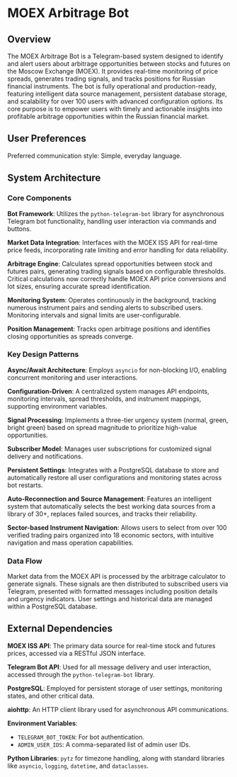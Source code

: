 # MOEX Arbitrage Bot

## Overview

The MOEX Arbitrage Bot is a Telegram-based system designed to identify and alert users about arbitrage opportunities between stocks and futures on the Moscow Exchange (MOEX). It provides real-time monitoring of price spreads, generates trading signals, and tracks positions for Russian financial instruments. The bot is fully operational and production-ready, featuring intelligent data source management, persistent database storage, and scalability for over 100 users with advanced configuration options. Its core purpose is to empower users with timely and actionable insights into profitable arbitrage opportunities within the Russian financial market.

## User Preferences

Preferred communication style: Simple, everyday language.

## System Architecture

### Core Components

**Bot Framework**: Utilizes the `python-telegram-bot` library for asynchronous Telegram bot functionality, handling user interaction via commands and buttons.

**Market Data Integration**: Interfaces with the MOEX ISS API for real-time price feeds, incorporating rate limiting and error handling for data reliability.

**Arbitrage Engine**: Calculates spread opportunities between stock and futures pairs, generating trading signals based on configurable thresholds. Critical calculations now correctly handle MOEX API price conversions and lot sizes, ensuring accurate spread identification.

**Monitoring System**: Operates continuously in the background, tracking numerous instrument pairs and sending alerts to subscribed users. Monitoring intervals and signal limits are user-configurable.

**Position Management**: Tracks open arbitrage positions and identifies closing opportunities as spreads converge.

### Key Design Patterns

**Async/Await Architecture**: Employs `asyncio` for non-blocking I/O, enabling concurrent monitoring and user interactions.

**Configuration-Driven**: A centralized system manages API endpoints, monitoring intervals, spread thresholds, and instrument mappings, supporting environment variables.

**Signal Processing**: Implements a three-tier urgency system (normal, green, bright green) based on spread magnitude to prioritize high-value opportunities.

**Subscriber Model**: Manages user subscriptions for customized signal delivery and notifications.

**Persistent Settings**: Integrates with a PostgreSQL database to store and automatically restore all user configurations and monitoring states across bot restarts.

**Auto-Reconnection and Source Management**: Features an intelligent system that automatically selects the best working data sources from a library of 30+, replaces failed sources, and tracks their reliability.

**Sector-based Instrument Navigation**: Allows users to select from over 100 verified trading pairs organized into 18 economic sectors, with intuitive navigation and mass operation capabilities.

### Data Flow

Market data from the MOEX API is processed by the arbitrage calculator to generate signals. These signals are then distributed to subscribed users via Telegram, presented with formatted messages including position details and urgency indicators. User settings and historical data are managed within a PostgreSQL database.

## External Dependencies

**MOEX ISS API**: The primary data source for real-time stock and futures prices, accessed via a RESTful JSON interface.

**Telegram Bot API**: Used for all message delivery and user interaction, accessed through the `python-telegram-bot` library.

**PostgreSQL**: Employed for persistent storage of user settings, monitoring states, and other critical data.

**aiohttp**: An HTTP client library used for asynchronous API communications.

**Environment Variables**:
- `TELEGRAM_BOT_TOKEN`: For bot authentication.
- `ADMIN_USER_IDS`: A comma-separated list of admin user IDs.

**Python Libraries**: `pytz` for timezone handling, along with standard libraries like `asyncio`, `logging`, `datetime`, and `dataclasses`.